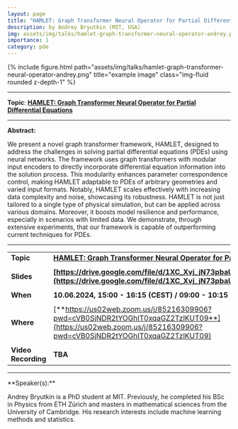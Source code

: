 ```yaml
---
layout: page
title: "HAMLET: Graph Transformer Neural Operator for Partial Differential Equations"
description: by Andrey Bryutkin (MIT, USA)
img: assets/img/talks/hamlet-graph-transformer-neural-operator-andrey.png
importance: 1
category: pde
---
```


<div class="row">
    <div class="col-sm mt-3 mt-md-0">
        {% include figure.html path="assets/img/talks/hamlet-graph-transformer-neural-operator-andrey.png" title="example image" class="img-fluid rounded z-depth-1" %}
    </div>
</div>
<hr>

**Topic**: [**HAMLET: Graph Transformer Neural Operator for Partial Differential Equations**](https://arxiv.org/abs/2402.03541)

<hr>

**Abstract:**

We present a novel graph transformer framework, HAMLET, designed to address the challenges in solving partial differential equations (PDEs) using neural networks. The framework uses graph transformers with modular input encoders to directly incorporate differential equation information into the solution process. This modularity enhances parameter correspondence control, making HAMLET adaptable to PDEs of arbitrary geometries and varied input formats. Notably, HAMLET scales effectively with increasing data complexity and noise, showcasing its robustness. HAMLET is not just tailored to a single type of physical simulation, but can be applied across various domains. Moreover, it boosts model resilience and performance, especially in scenarios with limited data. We demonstrate, through extensive experiments, that our framework is capable of outperforming current techniques for PDEs.

<hr>

|                     |                                                                                                                                                              |
| ------------------- | ------------------------------------------------------------------------------------------------------------------------------------------------------------ |
| **Topic**           | [**HAMLET: Graph Transformer Neural Operator for Partial Differential Equations**](https://arxiv.org/abs/2402.03541)                                         |
|                     |                                                                                                                                                              |
| **Slides**          | **[https://drive.google.com/file/d/1XC_Xvj_jN73pbaUIjQpoKjejZMObH1ZD/view](https://drive.google.com/file/d/1XC_Xvj_jN73pbaUIjQpoKjejZMObH1ZD/view)**                                                                                                                                                      |
|                     |                                                                                                                                                              |
| **When**            | **10.06.2024, 15:00 - 16:15 (CEST) / 09:00 - 10:15 (EDT) / 08:00 - 09:15 (CDT)**                                                                             |
|                     |                                                                                                                                                              |
| **Where**           | [**https://us02web.zoom.us/j/85216309906?pwd=cVB0SjNDR2tYOGhIT0xqaGZ2TzlKUT09**](https://us02web.zoom.us/j/85216309906?pwd=cVB0SjNDR2tYOGhIT0xqaGZ2TzlKUT09) |
|                     |                                                                                                                                                              |
| **Video Recording** | **TBA**                                                                                                                                                      |

<hr>
**Speaker(s):**

Andrey Bryutkin is a PhD student at MIT. Previously, he completed his BSc in Physics from ETH Zürich and masters in mathematical sciences from the University of Cambridge. His research interests include machine learning methods and statistics.
